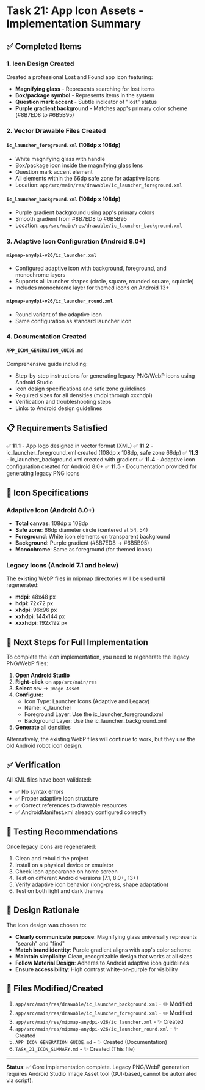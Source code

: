 # Task 21: App Icon Assets - Implementation Summary

## ✅ Completed Items

### 1. Icon Design Created
Created a professional Lost and Found app icon featuring:
- **Magnifying glass** - Represents searching for lost items
- **Box/package symbol** - Represents items in the system
- **Question mark accent** - Subtle indicator of "lost" status
- **Purple gradient background** - Matches app's primary color scheme (#8B7ED8 to #6B5B95)

### 2. Vector Drawable Files Created

#### `ic_launcher_foreground.xml` (108dp x 108dp)
- White magnifying glass with handle
- Box/package icon inside the magnifying glass lens
- Question mark accent element
- All elements within the 66dp safe zone for adaptive icons
- Location: `app/src/main/res/drawable/ic_launcher_foreground.xml`

#### `ic_launcher_background.xml` (108dp x 108dp)
- Purple gradient background using app's primary colors
- Smooth gradient from #8B7ED8 to #6B5B95
- Location: `app/src/main/res/drawable/ic_launcher_background.xml`

### 3. Adaptive Icon Configuration (Android 8.0+)

#### `mipmap-anydpi-v26/ic_launcher.xml`
- Configured adaptive icon with background, foreground, and monochrome layers
- Supports all launcher shapes (circle, square, rounded square, squircle)
- Includes monochrome layer for themed icons on Android 13+

#### `mipmap-anydpi-v26/ic_launcher_round.xml`
- Round variant of the adaptive icon
- Same configuration as standard launcher icon

### 4. Documentation Created

#### `APP_ICON_GENERATION_GUIDE.md`
Comprehensive guide including:
- Step-by-step instructions for generating legacy PNG/WebP icons using Android Studio
- Icon design specifications and safe zone guidelines
- Required sizes for all densities (mdpi through xxxhdpi)
- Verification and troubleshooting steps
- Links to Android design guidelines

## 📋 Requirements Satisfied

✅ **11.1** - App logo designed in vector format (XML)
✅ **11.2** - ic_launcher_foreground.xml created (108dp x 108dp, safe zone 66dp)
✅ **11.3** - ic_launcher_background.xml created with gradient
✅ **11.4** - Adaptive icon configuration created for Android 8.0+
✅ **11.5** - Documentation provided for generating legacy PNG icons

## 🎨 Icon Specifications

### Adaptive Icon (Android 8.0+)
- **Total canvas**: 108dp x 108dp
- **Safe zone**: 66dp diameter circle (centered at 54, 54)
- **Foreground**: White icon elements on transparent background
- **Background**: Purple gradient (#8B7ED8 → #6B5B95)
- **Monochrome**: Same as foreground (for themed icons)

### Legacy Icons (Android 7.1 and below)
The existing WebP files in mipmap directories will be used until regenerated:
- **mdpi**: 48x48 px
- **hdpi**: 72x72 px
- **xhdpi**: 96x96 px
- **xxhdpi**: 144x144 px
- **xxxhdpi**: 192x192 px

## 🔧 Next Steps for Full Implementation

To complete the icon implementation, you need to regenerate the legacy PNG/WebP files:

1. **Open Android Studio**
2. **Right-click** on `app/src/main/res`
3. **Select** `New` → `Image Asset`
4. **Configure**:
   - Icon Type: Launcher Icons (Adaptive and Legacy)
   - Name: ic_launcher
   - Foreground Layer: Use the ic_launcher_foreground.xml
   - Background Layer: Use the ic_launcher_background.xml
5. **Generate** all densities

Alternatively, the existing WebP files will continue to work, but they use the old Android robot icon design.

## ✅ Verification

All XML files have been validated:
- ✅ No syntax errors
- ✅ Proper adaptive icon structure
- ✅ Correct references to drawable resources
- ✅ AndroidManifest.xml already configured correctly

## 📱 Testing Recommendations

Once legacy icons are regenerated:
1. Clean and rebuild the project
2. Install on a physical device or emulator
3. Check icon appearance on home screen
4. Test on different Android versions (7.1, 8.0+, 13+)
5. Verify adaptive icon behavior (long-press, shape adaptation)
6. Test on both light and dark themes

## 🎯 Design Rationale

The icon design was chosen to:
- **Clearly communicate purpose**: Magnifying glass universally represents "search" and "find"
- **Match brand identity**: Purple gradient aligns with app's color scheme
- **Maintain simplicity**: Clean, recognizable design that works at all sizes
- **Follow Material Design**: Adheres to Android adaptive icon guidelines
- **Ensure accessibility**: High contrast white-on-purple for visibility

## 📁 Files Modified/Created

1. `app/src/main/res/drawable/ic_launcher_background.xml` - ✏️ Modified
2. `app/src/main/res/drawable/ic_launcher_foreground.xml` - ✏️ Modified
3. `app/src/main/res/mipmap-anydpi-v26/ic_launcher.xml` - ✨ Created
4. `app/src/main/res/mipmap-anydpi-v26/ic_launcher_round.xml` - ✨ Created
5. `APP_ICON_GENERATION_GUIDE.md` - ✨ Created (Documentation)
6. `TASK_21_ICON_SUMMARY.md` - ✨ Created (This file)

---

**Status**: ✅ Core implementation complete. Legacy PNG/WebP generation requires Android Studio Image Asset tool (GUI-based, cannot be automated via script).
